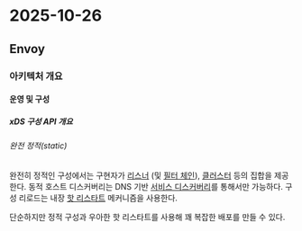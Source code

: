 # 2025-10-26

## Envoy

### 아키텍처 개요

#### 운영 및 구성

##### xDS 구성 API 개요

###### 완전 정적(static)

완전히 정적인 구성에서는 구현자가 [리스너][config-listeners] (및 [필터 체인][api-listeners-listener-components]), [클러스터][config-upstream-clusters-cluster-manager] 등의 집합을 제공한다. 동적 호스트 디스커버리는 DNS 기반 [서비스 디스커버리][arch-upstream-cluster-service-discovery]를 통해서만 가능하다. 구성 리로드는 내장 [핫 리스타트][arch-operations-and-configuration-hot-restart] 메커니즘을 사용한다.

단순하지만 정적 구성과 우아한 핫 리스타트를 사용해 꽤 복잡한 배포를 만들 수 있다.

[config-listeners]: https://www.envoyproxy.io/docs/envoy/latest/configuration/listeners/listeners#config-listeners
[api-listeners-listener-components]: https://www.envoyproxy.io/docs/envoy/latest/api-v3/config/listener/v3/listener_components.proto#envoy-v3-api-msg-config-listener-v3-filter
[config-upstream-clusters-cluster-manager]: https://www.envoyproxy.io/docs/envoy/latest/configuration/upstream/cluster_manager/cluster_manager#config-cluster-manager
[arch-upstream-cluster-service-discovery]: https://www.envoyproxy.io/docs/envoy/latest/intro/arch_overview/upstream/service_discovery#arch-overview-service-discovery
[arch-operations-and-configuration-hot-restart]: https://www.envoyproxy.io/docs/envoy/latest/intro/arch_overview/operations/hot_restart#arch-overview-hot-restart
